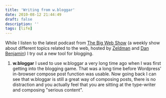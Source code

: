 ```yaml
---
title: 'Writing from w.bloggar'
date: 2010-08-12 21:44:49
draft: false
description: ''
tags: [life]
---
```


While I listen to the latest podcast from [The Big Web Show](http://5by5.tv/bigwebshow/16 "big web show #16") (a weekly show about different topics related to the web, hosted by [Zeldman](http://www.zeldman.com/ "Jeffrey Zeldman's Site") and [Dan Benjamin](http://hivelogic.com/ "Dan Benjamin's Hivelogic Website")) I try out a new tool for blogging.

1.  **w.bloggar**
I used to use w.bloggar a very long time ago when I was first getting into the blogging game. That was a long time before Wordpress' in-browser compose post function was usable. Now going back I can see that w.bloggar is still a great way of composing posts, there is no distraction and you actually feel that you are sitting at the type-writer and composing "serious content".